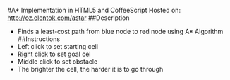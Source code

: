 #A* Implementation in HTML5 and CoffeeScript
Hosted on:
<a href="http://oz.elentok.com/astar">http://oz.elentok.com/astar</a>
##Description
* Finds a least-cost path from blue node to red node using A* Algorithm
##Instructions
* Left click to set starting cell
* Right click to set goal cel
* Middle click to set obstacle
* The brighter the cell, the harder it is to go through
